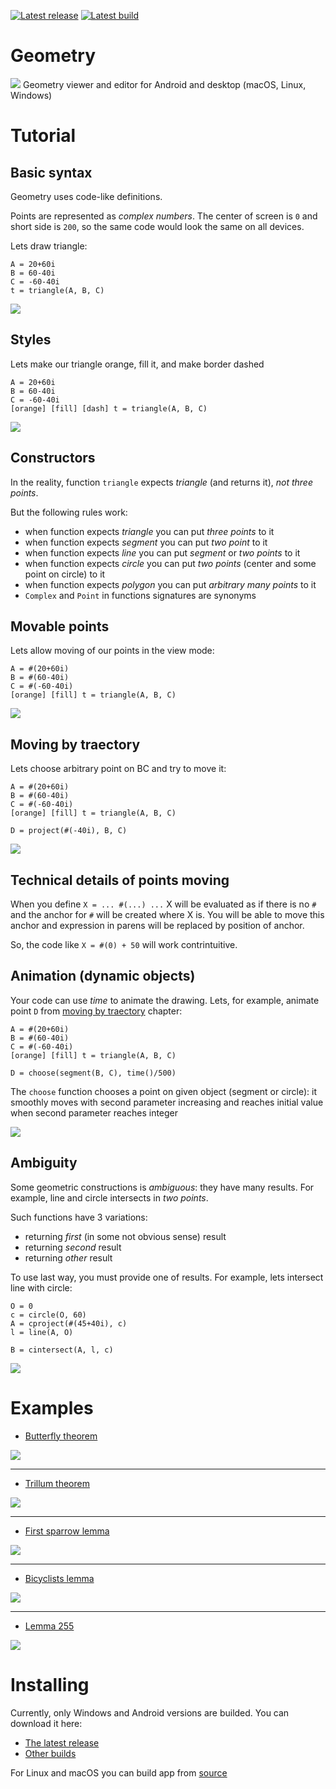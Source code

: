 [![Latest release](https://img.shields.io/github/v/release/ilyasm0919/geometry?color=brightgreen&label=latest%20release)](https://github.com/ilyasm0919/geometry/releases/latest)
[![Latest build](https://img.shields.io/github/v/release/ilyasm0919/geometry?color=orange&include_prereleases&label=latest%20build)](https://github.com/ilyasm0919/geometry/releases)

# Geometry

![](images/butterfly.svg)
Geometry viewer and editor for Android and desktop (macOS, Linux, Windows)

# Tutorial

## Basic syntax

Geometry uses code-like definitions.

Points are represented as *complex numbers*.
The center of screen is `0` and short side is `200`,
so the same code would look the same on all devices.

Lets draw triangle:

```
A = 20+60i
B = 60-40i
C = -60-40i
t = triangle(A, B, C)
```

![](images/readme/basic_syntax.svg)

## Styles

Lets make our triangle orange, fill it, and make border dashed
```
A = 20+60i
B = 60-40i
C = -60-40i
[orange] [fill] [dash] t = triangle(A, B, C)
```

![](images/readme/styles.svg)

## Constructors

In the reality, function `triangle` expects *triangle* (and returns it), *not three points*.

But the following rules work:
* when function expects *triangle* you can put *three points* to it
* when function expects *segment* you can put *two point* to it
* when function expects *line* you can put *segment* or *two points* to it
* when function expects *circle* you can put *two points* (center and some point on circle) to it
* when function expects *polygon* you can put *arbitrary many points* to it
* `Complex` and `Point` in functions signatures are synonyms

## Movable points

Lets allow moving of our points in the view mode:
```
A = #(20+60i)
B = #(60-40i)
C = #(-60-40i)
[orange] [fill] t = triangle(A, B, C)
```

![](images/readme/movable_points.svg)

## Moving by traectory

Lets choose arbitrary point on BC and try to move it:

```
A = #(20+60i)
B = #(60-40i)
C = #(-60-40i)
[orange] [fill] t = triangle(A, B, C)

D = project(#(-40i), B, C)
```

![](images/readme/moving_by_traectory.svg)

## Technical details of points moving

When you define `X = ... #(...) ...`
X will be evaluated as if there is no `#` and
the anchor for `#` will be created where X is.
You will be able to move this anchor and expression in parens
will be replaced by position of anchor.

So, the code like `X = #(0) + 50` will work contrintuitive.

## Animation (dynamic objects)

Your code can use *time* to animate the drawing.
Lets, for example, animate point `D` from [moving by traectory](#moving-by-traectory) chapter:

```
A = #(20+60i)
B = #(60-40i)
C = #(-60-40i)
[orange] [fill] t = triangle(A, B, C)

D = choose(segment(B, C), time()/500)
```

The `choose` function chooses a point on given object (segment or circle):
it smoothly moves with second parameter increasing
and reaches initial value when second parameter reaches integer

![](images/readme/animation.svg)

## Ambiguity

Some geometric constructions is *ambiguous*: they have many results.
For example, line and circle intersects in *two points*.

Such functions have 3 variations:
* returning *first* (in some not obvious sense) result
* returning *second* result
* returning *other* result

To use last way, you must provide one of results.
For example, lets intersect line with circle:

```
O = 0
c = circle(O, 60)
A = cproject(#(45+40i), c)
l = line(A, O)

B = cintersect(A, l, c)
```

![](images/readme/ambiguity.svg)

# Examples

* [Butterfly theorem](examples/butterfly.geo)

![](images/butterfly.svg)

---

* [Trillum theorem](examples/trillum.geo)

![](images/trillum.svg)

---

* [First sparrow lemma](examples/sparrow.geo)

![](images/sparrow.svg)

---

* [Bicyclists lemma](examples/bicyclists.geo)

![](images/bicyclists.svg)

---

* [Lemma 255](examples/255.geo)

![](images/255.svg)

# Installing

Currently, only Windows and Android versions are builded.
You can download it here:

* [The latest release](https://github.com/ilyasm0919/geometry/releases/latest)
* [Other builds](https://github.com/ilyasm0919/geometry/releases)

For Linux and macOS you can build app from
[source](https://github.com/ilyasm0919/geometry/tree/main/GeometryDesktop)
